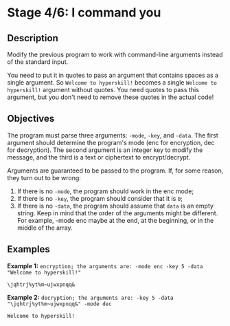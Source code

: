 # Stage 4/6: I command you
## Description
Modify the previous program to work with command-line arguments instead of the standard input.

You need to put it in quotes to pass an argument that contains spaces as a single argument. So `Welcome to hyperskill!` becomes a single `Welcome to hyperskill!` argument without quotes. You need quotes to pass this argument, but you don't need to remove these quotes in the actual code!

## Objectives
The program must parse three arguments: `-mode`, `-key`, and `-data`. The first argument should determine the program's mode (enc for encryption, dec for decryption). The second argument is an integer key to modify the message, and the third is a text or ciphertext to encrypt/decrypt.

Arguments are guaranteed to be passed to the program. If, for some reason, they turn out to be wrong:

1. If there is no `-mode`, the program should work in the enc mode;
2. If there is no `-key`, the program should consider that it is `0`;
3. If there is no `-data`, the program should assume that `data` is an empty string.
Keep in mind that the order of the arguments might be different. For example, -mode enc maybe at the end, at the beginning, or in the middle of the array.

## Examples
<b>Example 1:</b> `encryption; the arguments are: -mode enc -key 5 -data "Welcome to hyperskill!"`
```
\jqhtrj%yt%m~ujwxpnqq&
```
<b>Example 2:</b> `decryption; the arguments are: -key 5 -data "\jqhtrj%yt%m~ujwxpnqq&" -mode dec`
```
Welcome to hyperskill!
```
